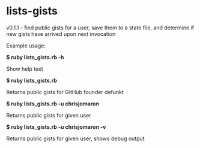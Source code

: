 # lists-gists

v0.1.1 - find public gists for a user, save them to a state file, and determine if new gists have arrived upon next invocation

Example usage:

  __$ ruby lists_gists.rb -h__
  
  Show help text

  __$ ruby lists_gists.rb__ 
  
  Returns public gists for GitHub founder defunkt

  __$ ruby lists_gists.rb -u chrisjomaron__ 

  Returns public gists for given user

  __$ ruby lists_gists.rb -u chrisjomaron -v__
  
  Returns public gists for given user, shows debug output
